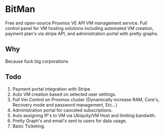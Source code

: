 # BitMan
Free and open-source Proxmox VE API VM management service. Full control panel for VM hosting solutions including automated VM creation, payment plan's via stripe API, and administration portal with pretty graphs. 

## Why
Because fuck big corporations

## Todo

1. Payment portal integration with Stripe. 
2. Auto VM creation based on selected user settings.
3. Full Vm Control on Proxmox cluster (Dynamically increase RAM, Core's, Recovery mode and password management, Etc...)
4. Administration portal for canceled subscriptions.
5. Auto assigning IP's to VM via Ubiquity/VM Host and limiting bandwith.
6. Pretty Graph's and email's sent to users for data usage. 
7. Basic Ticketing. 
